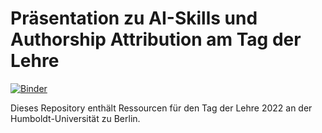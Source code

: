 # Präsentation zu AI-Skills und Authorship Attribution am Tag der Lehre

[![Binder](https://mybinder.org/badge_logo.svg)](XXX)

Dieses Repository enthält Ressourcen für den Tag der Lehre 2022 an der Humboldt-Universität zu Berlin.
